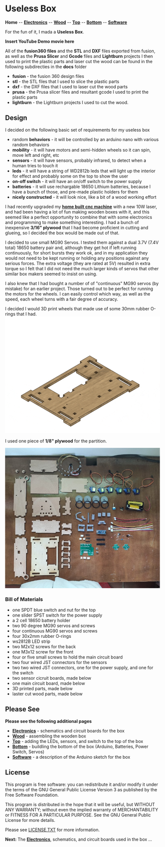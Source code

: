 # Useless Box

**Home** --
**[Electronics](electronics.md)** --
**[Wood](wood.md)** --
**[Top](top.md)** --
**[Bottom](bottom.md)** --
**[Software](software.md)**

For the fun of it, I mada a **Useless Box**.

**Insert YouTube Demo movie here**

All of the **fusion360 files** and the **STL** and **DXF** files exported from fusion, as well as
the **Prusa Slicer** and **Gcode** files and **Lightburn** projects I then used to print the
plastic parts and laser cut the wood can be found in the following subdirecties in the **docs** folder

- **fusion** - the fusion 360 design files
- **stl** - the STL files that I used to slice the plastic parts
- **dxf** - the DXF files that I used to laser cut the wood parts
- **prusa** - the Prusa slicer files and resultant gcode I used to print the plastic parts
- **lightburn** - the Lightburn projects I used to cut the wood.

## Design

I decided on the following basic set of requirements for my useless box

- random **behaviors** - it will be controlled by an arduino nano with various random behaviors
- **mobility** - it will have motors and semi-hidden wheels so it can spin, move left and right, etc
- **sensors** - it will have sensors, probably infrared, to detect when a human tries to touch it
- **leds** - it will have a string of WD2812b leds that will light up the interior for effect and probably some on the top to show the user
- **on-off switch** - it will have an on/off switch to the power supply
- **batteries** - it will use rechargable 18650 Lithium batteries, because I have a bunch of those, and pre-made plastic holders for them
- **nicely constructed** - it will look nice, like a bit of a wood working effort

I had recently upgraded my [**home built cnc machine**](https://github.com/phorton1/Arduino-esp32_cnc20mm) with a new 10W laser, and
had been having a lot of fun making wooden boxes with it, and this seemed like a perfect opportunity to combine that with
some electronics and programming to make something interesting.  I had a bunch of inexpensive **3/16" plywood** that I had
become proficient in cutting and glueing, so I decided the box would be made out of that.

I decided to use small MG90 Servos.  I tested them against a dual 3.7V (7.4V total) 18650 battery pair and, although they get hot
if left running continuously, for short bursts they work ok, and in my application they would not need to be kept running or
holding any positions against any serious forces.  The extra voltage (they are rated at 5V) resulted in extra torque so I felt
that I did not need the much larger kinds of servos that other similar box makers seemed to insist on using.

I also knew that I had bought a number of of "continuous" MG90 servos (by mistake) for an earlier project.  Those turned out to
be perfect for running the motors for the wheels.  I can easily control which way, as well as the speed, each wheel turns with a fair degree
of accuracy.

I decided I would 3D print wheels that made use of some 30mm rubber O-rings that I had.
![gif2.gif](images/gif2.gif)

I used one piece of **1/8" plywood** for the partition.

![all_parts_made.jpg](images/all_parts_made.jpg)

### Bill of Materials

- one SPDT blue switch and nut for the top
- one slider SPST switch for the power supply
- a 2 cell 18650 battery holder
- two 90 degree MG90 servos and screws
- four continuous MG90 servos and screws
- four 30x2mm rubber O-rings
- ws2812B LED strip
- two M2x12 screws for the back
- one M3x12 screw for the front
- four or five small screws to hold the main circuit board
- two four wired JST connectors for the sensors
- two two wired JST connectors, one for the power supply, and one for the switch
- two sensor cicruit boards, made below
- one main circuit board, made below
- 3D printed parts, made below
- laster cut wood parts, made below

## Please See

**Please see the following additional pages**

- **[Electronics](electronics.md)** - schematics and circuit boards for the box
- **[Wood](wood.md)** - assembling the wooden box
- **[Top](top.md)** - adding the LEDs, sensors, and switch to the top of the box
- **[Bottom](bottom.md)** - buildling the bottom of the box (Arduino, Batteries, Power Switch, Servos)
- **[Software](software.md)** - a description of the Arduino sketch for the box


## License

This program is free software: you can redistribute it and/or modify
it under the terms of the GNU General Public License Version 3 as published by
the Free Software Foundation.

This program is distributed in the hope that it will be useful,
but WITHOUT ANY WARRANTY; without even the implied warranty of
MERCHANTABILITY or FITNESS FOR A PARTICULAR PURPOSE.  See the
GNU General Public License for more details.

Please see [LICENSE.TXT](https://github.com/phorton1/Arduino-libraries-myIOT/blob/master/LICENSE.TXT) for more information.


**Next:** The [**Electronics**](electronics.md), schematics, and circuit boards used in the box ...

